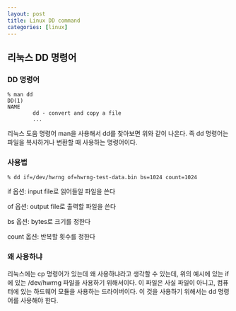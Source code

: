 ```yaml
---
layout: post
title: Linux DD command
categories: [linux]
---
```


## 리눅스 DD 명령어

### DD 명령어

```
% man dd
DD(1)
NAME
		dd - convert and copy a file
		...
```

리눅스 도움 명령어 man을 사용해서 dd를 찾아보면 위와 같이 나온다.
즉 dd 명령어는 파일을 복사하거나 변환할 때 사용하는 명령어이다.

### 사용법
```
% dd if=/dev/hwrng of=hwrng-test-data.bin bs=1024 count=1024
```

if 옵션: input file로 읽어들일 파일을 쓴다

of 옵션: output file로 출력할 파일을 쓴다

bs 옵션: bytes로 크기를 정한다

count 옵션: 반복할 횟수를 정한다


### 왜 사용하냐

리눅스에는 cp 명령어가 있는데 왜 사용하냐라고 생각할 수 있는데, 위의 예시에 있는 if에 있는 /dev/hwrng 파일을 사용하기 위해서이다.
이 파일은 사실 파일이 아니고, 컴퓨터에 있는 하드웨어 모듈을 사용하는 드라이버이다. 이 것을 사용하기 위해서는 dd 명령어를 사용해야 한다.
